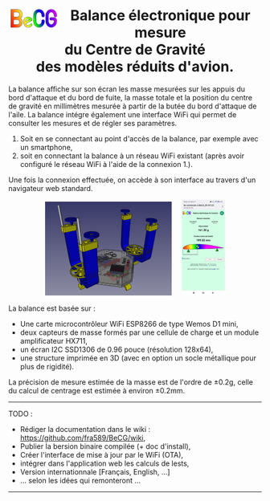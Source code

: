 <h1 align="center"><img align="left" src='https://github.com/fra589/BeCG/blob/master/BeCG/data/BeCG-couleur.svg' width='20%' />Balance électronique pour mesure<br />du Centre de Gravité<br />des modèles réduits d'avion.</h1>

La balance affiche sur son écran les masse mesurées sur les appuis du bord d'attaque et du bord de fuite, la masse totale et la position du centre de gravité en millimètres mesurée à partir de la butée du bord d'attaque de l'aile.
La balance intégre également une interface WiFi qui permet de consulter les mesures et de régler ses paramètres.
1) Soit en se connectant au point d'accès de la balance, par exemple avec un smartphone,
2) soit en connectant la balance à un réseau WiFi existant (après avoir configuré le réseau WiFi à l'aide de la connexion 1.).

Une fois la connexion effectuée, on accède à son interface au travers d'un navigateur web standard.
<p align='center'>
<img src='https://github.com/fra589/BeCG/blob/master/images/perspectiveFreeCAD.png' width='50%' />&nbsp;&nbsp;&nbsp;&nbsp;&nbsp;<img src='https://github.com/fra589/BeCG/blob/master/images/Screenshot_captiveportal.jpg' width='17%' />
</p>

La balance est basée sur :
- Une carte microcontrôleur WiFi ESP8266 de type Wemos D1 mini, 
- deux capteurs de masse formés par une cellule de charge et un module amplificateur HX711,
- un écran I2C SSD1306 de 0.96 pouce (résolution 128x64),
- une structure imprimée en 3D (avec en option un socle métallique pour plus de rigidité).

La précision de mesure estimée de la masse est de l'ordre de ±0.2g, celle du calcul de centrage est estimée à environ ±0.2mm.

---
TODO : 
- Rédiger la documentation dans le wiki : https://github.com/fra589/BeCG/wiki,
- Publier la bersion binaire compilée (+ doc d'install),
- Créer l'interface de mise à jour par le WiFi (OTA),
- intégrer dans l'application web les calculs de lests,
- Version internationnale [Français, English, ...]
- ... selon les idées qui remonteront ...
---
